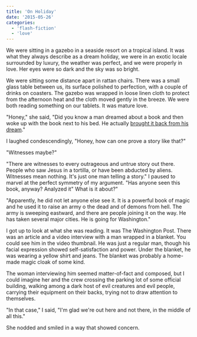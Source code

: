 ```yaml
---
title: 'On Holiday'
date: '2015-05-26'
categories:
  - 'flash-fiction'
  - 'love'
---
```


We were sitting in a gazebo in a seaside resort on a tropical island. It was
what they always describe as a dream holiday, we were in an exotic locale
surrounded by luxury, the weather was perfect, and we were properly in love. Her
eyes were so dark and the sky was so bright.

We were sitting some distance apart in rattan chairs. There was a small glass
table between us, its surface polished to perfection, with a couple of drinks on
coasters. The gazebo was wrapped in loose linen cloth to protect from the
afternoon heat and the cloth moved gently in the breeze. We were both reading
something on our tablets. It was mature love.

"Honey," she said, "Did you know a man dreamed about a book and then woke up
with the book next to his bed. He actually
[brought it back from his dream](http://kwlk.pl/the-book/)."

I laughed condescendingly, "Honey, how can one prove a story like that?"

"Witnesses maybe?"

"There are witnesses to every outrageous and untrue story out there. People who
saw Jesus in a tortilla, or have been abducted by aliens. Witnesses mean
nothing. It's just one man telling a story." I paused to marvel at the perfect
symmetry of my argument. "Has anyone seen this book, anyway? Analyzed it" What
is it about?"

"Apparently, he did not let anyone else see it. It is a powerful book of magic
and he used it to raise an army o the dead and of demons from hell. The army is
sweeping eastward, and there are people joining it on the way. He has taken
several major cities. He is going for Washington."

I got up to look at what she was reading. It was The Washington Post. There was
an article and a video interview with a man wrapped in a blanket. You could see
him in the video thumbnail. He was just a regular man, though his facial
expression showed self-satisfaction and power. Under the blanket, he was wearing
a yellow shirt and jeans. The blanket was probably a home-made magic cloak of
some kind.

The woman interviewing him seemed matter-of-fact and composed, but I could
imagine her and the crew crossing the parking lot of some official building,
walking among a dark host of evil creatures and evil people, carrying their
equipment on their backs, trying not to draw attention to themselves.

"In that case," I said, "I'm glad we're out here and not there, in the middle of
all this."

She nodded and smiled in a way that showed concern.
